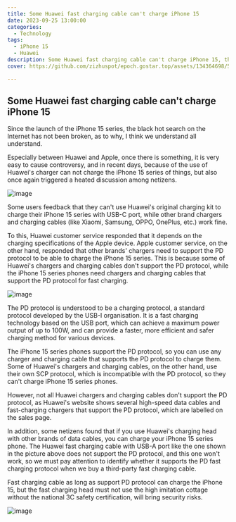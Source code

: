 ```yaml
---
title: Some Huawei fast charging cable can't charge iPhone 15
date: 2023-09-25 13:00:00
categories:
  - Technology
tags:
  - iPhone 15
  - Huawei
description: Some Huawei fast charging cable can't charge iPhone 15, the answer is here!
cover: https://github.com/zizhuspot/epoch.gostar.top/assets/134364698/55b58fc4-40f2-4ec6-a48e-b8cadb3f8bc4

---
```


## Some Huawei fast charging cable can't charge iPhone 15

Since the launch of the iPhone 15 series, the black hot search on the Internet has not been broken, as to why, I think we understand all understand.

Especially between Huawei and Apple, once there is something, it is very easy to cause controversy, and in recent days, because of the use of Huawei's charger can not charge the iPhone 15 series of things, but also once again triggered a heated discussion among netizens.

![image](https://github.com/zizhuspot/epoch.gostar.top/assets/134364698/768fb8fa-5f07-4f37-ac8b-1211caf41d83)

Some users feedback that they can't use Huawei's original charging kit to charge their iPhone 15 series with USB-C port, while other brand chargers and charging cables (like Xiaomi, Samsung, OPPO, OnePlus, etc.) work fine.

To this, Huawei customer service responded that it depends on the charging specifications of the Apple device. Apple customer service, on the other hand, responded that other brands' chargers need to support the PD protocol to be able to charge the iPhone 15 series. This is because some of Huawei's chargers and charging cables don't support the PD protocol, while the iPhone 15 series phones need chargers and charging cables that support the PD protocol for fast charging.

![image](https://github.com/zizhuspot/epoch.gostar.top/assets/134364698/c5402f96-82d2-49ec-8a22-fb1b940f50af)

The PD protocol is understood to be a charging protocol, a standard protocol developed by the USB-I organisation. It is a fast charging technology based on the USB port, which can achieve a maximum power output of up to 100W, and can provide a faster, more efficient and safer charging method for various devices.

The iPhone 15 series phones support the PD protocol, so you can use any charger and charging cable that supports the PD protocol to charge them. Some of Huawei's chargers and charging cables, on the other hand, use their own SCP protocol, which is incompatible with the PD protocol, so they can't charge iPhone 15 series phones.

However, not all Huawei chargers and charging cables don't support the PD protocol, as Huawei's website shows several high-speed data cables and fast-charging chargers that support the PD protocol, which are labelled on the sales page.

In addition, some netizens found that if you use Huawei's charging head with other brands of data cables, you can charge your iPhone 15 series phone. The Huawei fast charging cable with USB-A port like the one shown in the picture above does not support the PD protocol, and this one won't work, so we must pay attention to identify whether it supports the PD fast charging protocol when we buy a third-party fast charging cable.

Fast charging cable as long as support PD protocol can charge the iPhone 15, but the fast charging head must not use the high imitation cottage without the national 3C safety certification, will bring security risks.

![image](https://github.com/zizhuspot/epoch.gostar.top/assets/134364698/fe45a077-8782-4d44-807a-593282699070)
